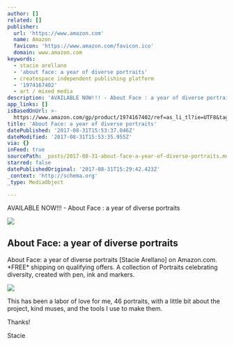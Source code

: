 ```yaml
---
author: []
related: []
publisher:
  url: 'https://www.amazon.com'
  name: Amazon
  favicon: 'https://www.amazon.com/favicon.ico'
  domain: www.amazon.com
keywords:
  - stacie arellano
  - 'about face: a year of diverse portraits'
  - createspace independent publishing platform
  - '1974167402'
  - art / mixed media
description: 'AVAILABLE NOW!!! - About Face : a year of diverse portraits'
app_links: []
isBasedOnUrl: >-
  https://www.amazon.com/gp/product/1974167402/ref=as_li_tl?ie=UTF8&tag=quixotica&camp=1789&creative=9325&linkCode=as2&creativeASIN=1974167402&linkId=6a2fbd3982955de353931445b9148b7d
title: 'About Face: a year of diverse portraits'
datePublished: '2017-08-31T15:53:37.046Z'
dateModified: '2017-08-31T15:53:35.955Z'
via: {}
inFeed: true
sourcePath: _posts/2017-08-31-about-face-a-year-of-diverse-portraits.md
starred: false
datePublishedOriginal: '2017-08-31T15:29:42.423Z'
_context: 'http://schema.org'
_type: MediaObject

---
```

AVAILABLE NOW!!! - About Face : a year of diverse portraits

<article style=""><img src="https://images-na.ssl-images-amazon.com/images/I/51bVI9qfXHL._SR600%2c315_PIWhiteStrip%2cBottomLeft%2c0%2c35_PIAmznPrime%2cBottomLeft%2c0%2c-5_SCLZZZZZZZ_.jpg" /><h1>About Face: a year of diverse portraits</h1><p>About Face: a year of diverse portraits [Stacie Arellano] on Amazon.com. *FREE* shipping on qualifying offers. A collection of Portraits celebrating diversity, created with pen, ink and markers.</p></article>

![](https://the-grid-user-content.s3-us-west-2.amazonaws.com/be53c6bb-7829-4979-b392-7d2e83b01b18.jpg)

This has been a labor of love for me, 46 portraits, with a little bit about the project, kind muses, and the tools I use to make them. 

Thanks!

Stacie
